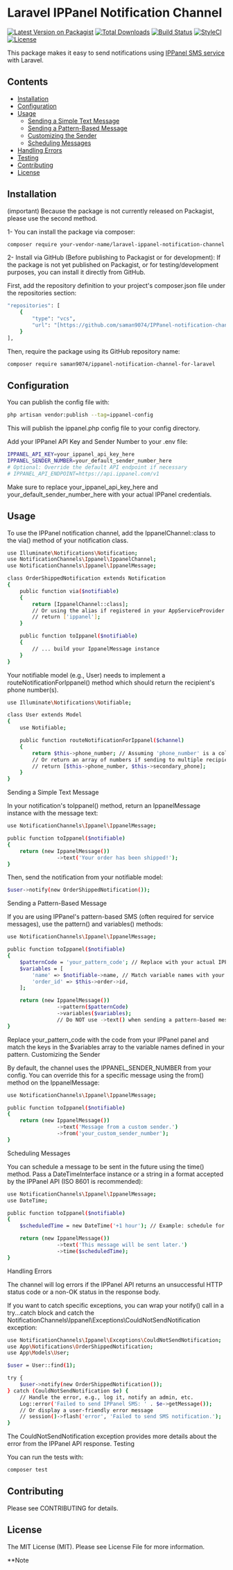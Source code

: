 # Laravel IPPanel Notification Channel

[![Latest Version on Packagist](https://img.shields.io/packagist/v/your-vendor-name/laravel-ippanel-notification-channel.svg?style=flat-square)](https://packagist.org/packages/your-vendor-name/laravel-ippanel-notification-channel)
[![Total Downloads](https://img.shields.io/packagist/dl/your-vendor-name/laravel-ippanel-notification-channel.svg?style=flat-square)](https://packagist.org/packages/your-vendor-name/laravel-ippanel-notification-channel)
[![Build Status](https://img.shields.io/github/actions/workflow/status/your-vendor-name/laravel-ippanel-notification-channel/run-tests.yml?branch=main&style=flat-square)](https://github.com/your-vendor-name/laravel-ippanel-notification-channel/actions?query=workflow%3Arun-tests+branch%3Amain)
[![StyleCI](https://styleci.io/repos/YOUR_REPO_ID/shield?branch=main)](https://styleci.io/repos/YOUR_REPO_ID)
[![License](https://img.shields.io/github/license/your-vendor-name/laravel-ippanel-notification-channel.svg?style=flat-square)](https://github.com/your-vendor-name/laravel-ippanel-notification-channel/blob/main/LICENSE)

This package makes it easy to send notifications using [IPPanel SMS service](https://ippanel.com/) with Laravel.

## Contents

* [Installation](#installation)
* [Configuration](#configuration)
* [Usage](#usage)
    * [Sending a Simple Text Message](#sending-a-simple-text-message)
    * [Sending a Pattern-Based Message](#sending-a-pattern-based-message)
    * [Customizing the Sender](#customizing-the-sender)
    * [Scheduling Messages](#scheduling-messages)
* [Handling Errors](#handling-errors)
* [Testing](#testing)
* [Contributing](#contributing)
* [License](#license)

## Installation
(important)
Because the package is not currently released on Packagist, please use the second method.

1- You can install the package via composer:

```bash
composer require your-vendor-name/laravel-ippanel-notification-channel
```

2- Install via GitHub (Before publishing to Packagist or for development):
If the package is not yet published on Packagist, or for testing/development purposes, you can install it directly from GitHub.

First, add the repository definition to your project's composer.json file under the repositories section:

```bash
"repositories": [
    {
        "type": "vcs",
        "url": "[https://github.com/saman9074/IPPanel-notification-channel-for-Laravel](https://github.com/saman9074/IPPanel-notification-channel-for-Laravel)"
    }
],
```
Then, require the package using its GitHub repository name:
```bash
composer require saman9074/ippanel-notification-channel-for-laravel
```
## Configuration

You can publish the config file with:

```bash
php artisan vendor:publish --tag=ippanel-config
```

This will publish the ippanel.php config file to your config directory.

Add your IPPanel API Key and Sender Number to your .env file:

```bash
IPPANEL_API_KEY=your_ippanel_api_key_here
IPPANEL_SENDER_NUMBER=your_default_sender_number_here
# Optional: Override the default API endpoint if necessary
# IPPANEL_API_ENDPOINT=https://api.ippanel.com/v1
```

Make sure to replace your_ippanel_api_key_here and your_default_sender_number_here with your actual IPPanel credentials.


## Usage

To use the IPPanel notification channel, add the IppanelChannel::class to the via() method of your notification class.

```bash
use Illuminate\Notifications\Notification;
use NotificationChannels\Ippanel\IppanelChannel;
use NotificationChannels\Ippanel\IppanelMessage;

class OrderShippedNotification extends Notification
{
    public function via($notifiable)
    {
        return [IppanelChannel::class];
        // Or using the alias if registered in your AppServiceProvider:
        // return ['ippanel'];
    }

    public function toIppanel($notifiable)
    {
        // ... build your IppanelMessage instance
    }
}
```
Your notifiable model (e.g., User) needs to implement a routeNotificationForIppanel() method which should return the recipient's phone number(s).

```bash
use Illuminate\Notifications\Notifiable;

class User extends Model
{
    use Notifiable;

    public function routeNotificationForIppanel($channel)
    {
        return $this->phone_number; // Assuming 'phone_number' is a column in your users table
        // Or return an array of numbers if sending to multiple recipients:
        // return [$this->phone_number, $this->secondary_phone];
    }
}
```

Sending a Simple Text Message

In your notification's toIppanel() method, return an IppanelMessage instance with the message text:

```bash
use NotificationChannels\Ippanel\IppanelMessage;

public function toIppanel($notifiable)
{
    return (new IppanelMessage())
                ->text('Your order has been shipped!');
}
```
Then, send the notification from your notifiable model:

```bash
$user->notify(new OrderShippedNotification());
```
Sending a Pattern-Based Message

If you are using IPPanel's pattern-based SMS (often required for service messages), use the pattern() and variables() methods:

```bash
use NotificationChannels\Ippanel\IppanelMessage;

public function toIppanel($notifiable)
{
    $patternCode = 'your_pattern_code'; // Replace with your actual IPPanel pattern code
    $variables = [
        'name' => $notifiable->name, // Match variable names with your IPPanel pattern
        'order_id' => $this->order->id,
    ];

    return (new IppanelMessage())
                ->pattern($patternCode)
                ->variables($variables);
                // Do NOT use ->text() when sending a pattern-based message
}
```
Replace your_pattern_code with the code from your IPPanel panel and match the keys in the $variables array to the variable names defined in your pattern.
Customizing the Sender

By default, the channel uses the IPPANEL_SENDER_NUMBER from your config. You can override this for a specific message using the from() method on the IppanelMessage:

```bash
use NotificationChannels\Ippanel\IppanelMessage;

public function toIppanel($notifiable)
{
    return (new IppanelMessage())
                ->text('Message from a custom sender.')
                ->from('your_custom_sender_number');
}
```
Scheduling Messages

You can schedule a message to be sent in the future using the time() method. Pass a DateTimeInterface instance or a string in a format accepted by the IPPanel API (ISO 8601 is recommended):

```bash
use NotificationChannels\Ippanel\IppanelMessage;
use DateTime;

public function toIppanel($notifiable)
{
    $scheduledTime = new DateTime('+1 hour'); // Example: schedule for 1 hour from now

    return (new IppanelMessage())
                ->text('This message will be sent later.')
                ->time($scheduledTime);
}
```
Handling Errors

The channel will log errors if the IPPanel API returns an unsuccessful HTTP status code or a non-OK status in the response body.

If you want to catch specific exceptions, you can wrap your notify() call in a try...catch block and catch the NotificationChannels\Ippanel\Exceptions\CouldNotSendNotification exception:

```bash
use NotificationChannels\Ippanel\Exceptions\CouldNotSendNotification;
use App\Notifications\OrderShippedNotification;
use App\Models\User;

$user = User::find(1);

try {
    $user->notify(new OrderShippedNotification());
} catch (CouldNotSendNotification $e) {
    // Handle the error, e.g., log it, notify an admin, etc.
    Log::error('Failed to send IPPanel SMS: ' . $e->getMessage());
    // Or display a user-friendly error message
    // session()->flash('error', 'Failed to send SMS notification.');
}
```
The CouldNotSendNotification exception provides more details about the error from the IPPanel API response.
Testing

You can run the tests with:

```bash
composer test
```
## Contributing

Please see CONTRIBUTING for details.

## License

The MIT License (MIT). Please see License File for more information.

**Note